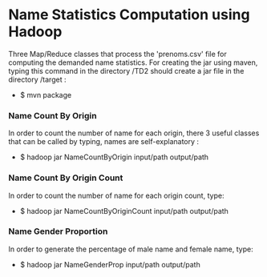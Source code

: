 # Name Statistics Computation using Hadoop

Three Map/Reduce classes that process the 'prenoms.csv' file for computing the demanded name statistics. For creating the jar using maven, typing this command in the directory /TD2 should create a jar file in the directory /target :
- $ mvn package

### Name Count By Origin
In order to count the number of name for each origin, there 3 useful classes that can be called by typing, names are self-explanatory :
- $ hadoop jar <jar file> NameCountByOrigin input/path output/path

### Name Count By Origin Count
In order to count the number of name for each origin count, type:
- $ hadoop jar <jar file> NameCountByOriginCount input/path output/path

### Name Gender Proportion
In order to generate the percentage of male name and female name, type:
- $ hadoop jar <jar file> NameGenderProp input/path output/path
